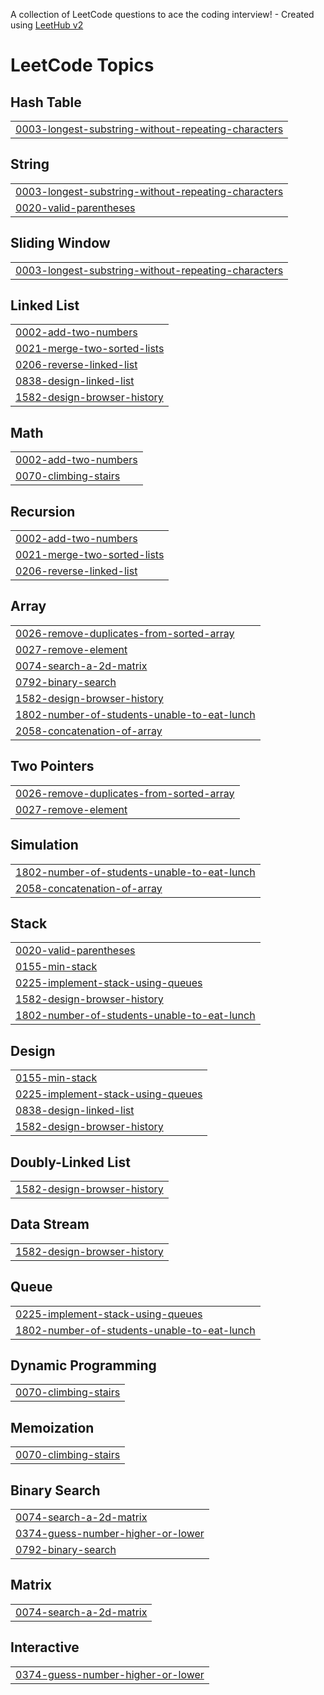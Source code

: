 A collection of LeetCode questions to ace the coding interview! - Created using [LeetHub v2](https://github.com/arunbhardwaj/LeetHub-2.0)
<!---LeetCode Topics Start-->
# LeetCode Topics
## Hash Table
|  |
| ------- |
| [0003-longest-substring-without-repeating-characters](https://github.com/rickywizard/leetcode-solutions/tree/master/0003-longest-substring-without-repeating-characters) |
## String
|  |
| ------- |
| [0003-longest-substring-without-repeating-characters](https://github.com/rickywizard/leetcode-solutions/tree/master/0003-longest-substring-without-repeating-characters) |
| [0020-valid-parentheses](https://github.com/rickywizard/leetcode-solutions/tree/master/0020-valid-parentheses) |
## Sliding Window
|  |
| ------- |
| [0003-longest-substring-without-repeating-characters](https://github.com/rickywizard/leetcode-solutions/tree/master/0003-longest-substring-without-repeating-characters) |
## Linked List
|  |
| ------- |
| [0002-add-two-numbers](https://github.com/rickywizard/leetcode-solutions/tree/master/0002-add-two-numbers) |
| [0021-merge-two-sorted-lists](https://github.com/rickywizard/leetcode-solutions/tree/master/0021-merge-two-sorted-lists) |
| [0206-reverse-linked-list](https://github.com/rickywizard/leetcode-solutions/tree/master/0206-reverse-linked-list) |
| [0838-design-linked-list](https://github.com/rickywizard/leetcode-solutions/tree/master/0838-design-linked-list) |
| [1582-design-browser-history](https://github.com/rickywizard/leetcode-solutions/tree/master/1582-design-browser-history) |
## Math
|  |
| ------- |
| [0002-add-two-numbers](https://github.com/rickywizard/leetcode-solutions/tree/master/0002-add-two-numbers) |
| [0070-climbing-stairs](https://github.com/rickywizard/leetcode-solutions/tree/master/0070-climbing-stairs) |
## Recursion
|  |
| ------- |
| [0002-add-two-numbers](https://github.com/rickywizard/leetcode-solutions/tree/master/0002-add-two-numbers) |
| [0021-merge-two-sorted-lists](https://github.com/rickywizard/leetcode-solutions/tree/master/0021-merge-two-sorted-lists) |
| [0206-reverse-linked-list](https://github.com/rickywizard/leetcode-solutions/tree/master/0206-reverse-linked-list) |
## Array
|  |
| ------- |
| [0026-remove-duplicates-from-sorted-array](https://github.com/rickywizard/leetcode-solutions/tree/master/0026-remove-duplicates-from-sorted-array) |
| [0027-remove-element](https://github.com/rickywizard/leetcode-solutions/tree/master/0027-remove-element) |
| [0074-search-a-2d-matrix](https://github.com/rickywizard/leetcode-solutions/tree/master/0074-search-a-2d-matrix) |
| [0792-binary-search](https://github.com/rickywizard/leetcode-solutions/tree/master/0792-binary-search) |
| [1582-design-browser-history](https://github.com/rickywizard/leetcode-solutions/tree/master/1582-design-browser-history) |
| [1802-number-of-students-unable-to-eat-lunch](https://github.com/rickywizard/leetcode-solutions/tree/master/1802-number-of-students-unable-to-eat-lunch) |
| [2058-concatenation-of-array](https://github.com/rickywizard/leetcode-solutions/tree/master/2058-concatenation-of-array) |
## Two Pointers
|  |
| ------- |
| [0026-remove-duplicates-from-sorted-array](https://github.com/rickywizard/leetcode-solutions/tree/master/0026-remove-duplicates-from-sorted-array) |
| [0027-remove-element](https://github.com/rickywizard/leetcode-solutions/tree/master/0027-remove-element) |
## Simulation
|  |
| ------- |
| [1802-number-of-students-unable-to-eat-lunch](https://github.com/rickywizard/leetcode-solutions/tree/master/1802-number-of-students-unable-to-eat-lunch) |
| [2058-concatenation-of-array](https://github.com/rickywizard/leetcode-solutions/tree/master/2058-concatenation-of-array) |
## Stack
|  |
| ------- |
| [0020-valid-parentheses](https://github.com/rickywizard/leetcode-solutions/tree/master/0020-valid-parentheses) |
| [0155-min-stack](https://github.com/rickywizard/leetcode-solutions/tree/master/0155-min-stack) |
| [0225-implement-stack-using-queues](https://github.com/rickywizard/leetcode-solutions/tree/master/0225-implement-stack-using-queues) |
| [1582-design-browser-history](https://github.com/rickywizard/leetcode-solutions/tree/master/1582-design-browser-history) |
| [1802-number-of-students-unable-to-eat-lunch](https://github.com/rickywizard/leetcode-solutions/tree/master/1802-number-of-students-unable-to-eat-lunch) |
## Design
|  |
| ------- |
| [0155-min-stack](https://github.com/rickywizard/leetcode-solutions/tree/master/0155-min-stack) |
| [0225-implement-stack-using-queues](https://github.com/rickywizard/leetcode-solutions/tree/master/0225-implement-stack-using-queues) |
| [0838-design-linked-list](https://github.com/rickywizard/leetcode-solutions/tree/master/0838-design-linked-list) |
| [1582-design-browser-history](https://github.com/rickywizard/leetcode-solutions/tree/master/1582-design-browser-history) |
## Doubly-Linked List
|  |
| ------- |
| [1582-design-browser-history](https://github.com/rickywizard/leetcode-solutions/tree/master/1582-design-browser-history) |
## Data Stream
|  |
| ------- |
| [1582-design-browser-history](https://github.com/rickywizard/leetcode-solutions/tree/master/1582-design-browser-history) |
## Queue
|  |
| ------- |
| [0225-implement-stack-using-queues](https://github.com/rickywizard/leetcode-solutions/tree/master/0225-implement-stack-using-queues) |
| [1802-number-of-students-unable-to-eat-lunch](https://github.com/rickywizard/leetcode-solutions/tree/master/1802-number-of-students-unable-to-eat-lunch) |
## Dynamic Programming
|  |
| ------- |
| [0070-climbing-stairs](https://github.com/rickywizard/leetcode-solutions/tree/master/0070-climbing-stairs) |
## Memoization
|  |
| ------- |
| [0070-climbing-stairs](https://github.com/rickywizard/leetcode-solutions/tree/master/0070-climbing-stairs) |
## Binary Search
|  |
| ------- |
| [0074-search-a-2d-matrix](https://github.com/rickywizard/leetcode-solutions/tree/master/0074-search-a-2d-matrix) |
| [0374-guess-number-higher-or-lower](https://github.com/rickywizard/leetcode-solutions/tree/master/0374-guess-number-higher-or-lower) |
| [0792-binary-search](https://github.com/rickywizard/leetcode-solutions/tree/master/0792-binary-search) |
## Matrix
|  |
| ------- |
| [0074-search-a-2d-matrix](https://github.com/rickywizard/leetcode-solutions/tree/master/0074-search-a-2d-matrix) |
## Interactive
|  |
| ------- |
| [0374-guess-number-higher-or-lower](https://github.com/rickywizard/leetcode-solutions/tree/master/0374-guess-number-higher-or-lower) |
<!---LeetCode Topics End-->